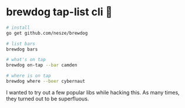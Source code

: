 # brewdog tap-list cli :beers:


```bash
# install
go get github.com/nesze/brewdog

# list bars
brewdog bars

# what's on tap
brewdog on-tap --bar camden

# where is on tap
brewdog where --beer cybernaut
```

I wanted to try out a few popular libs while hacking this. As many times, they turned out to be superfluous.

